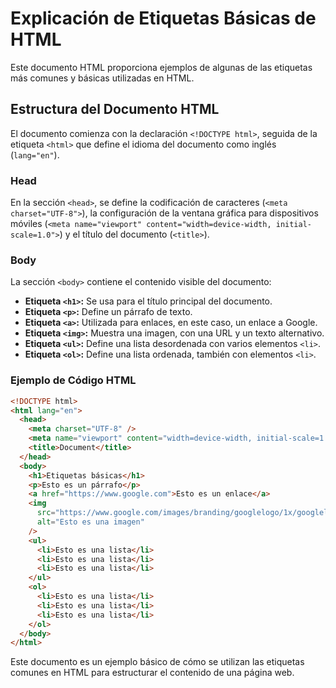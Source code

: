 # Explicación de Etiquetas Básicas de HTML

Este documento HTML proporciona ejemplos de algunas de las etiquetas más comunes y básicas utilizadas en HTML.

## Estructura del Documento HTML

El documento comienza con la declaración `<!DOCTYPE html>`, seguida de la etiqueta `<html>` que define el idioma del documento como inglés (`lang="en"`).

### Head

En la sección `<head>`, se define la codificación de caracteres (`<meta charset="UTF-8">`), la configuración de la ventana gráfica para dispositivos móviles (`<meta name="viewport" content="width=device-width, initial-scale=1.0">`) y el título del documento (`<title>`).

### Body

La sección `<body>` contiene el contenido visible del documento:

- **Etiqueta `<h1>`:** Se usa para el título principal del documento.
- **Etiqueta `<p>`:** Define un párrafo de texto.
- **Etiqueta `<a>`:** Utilizada para enlaces, en este caso, un enlace a Google.
- **Etiqueta `<img>`:** Muestra una imagen, con una URL y un texto alternativo.
- **Etiqueta `<ul>`:** Define una lista desordenada con varios elementos `<li>`.
- **Etiqueta `<ol>`:** Define una lista ordenada, también con elementos `<li>`.

### Ejemplo de Código HTML

```html
<!DOCTYPE html>
<html lang="en">
  <head>
    <meta charset="UTF-8" />
    <meta name="viewport" content="width=device-width, initial-scale=1.0" />
    <title>Document</title>
  </head>
  <body>
    <h1>Etiquetas básicas</h1>
    <p>Esto es un párrafo</p>
    <a href="https://www.google.com">Esto es un enlace</a>
    <img
      src="https://www.google.com/images/branding/googlelogo/1x/googlelogo_color_272x92dp.png"
      alt="Esto es una imagen"
    />
    <ul>
      <li>Esto es una lista</li>
      <li>Esto es una lista</li>
      <li>Esto es una lista</li>
    </ul>
    <ol>
      <li>Esto es una lista</li>
      <li>Esto es una lista</li>
      <li>Esto es una lista</li>
    </ol>
  </body>
</html>
```

Este documento es un ejemplo básico de cómo se utilizan las etiquetas comunes en HTML para estructurar el contenido de una página web.
